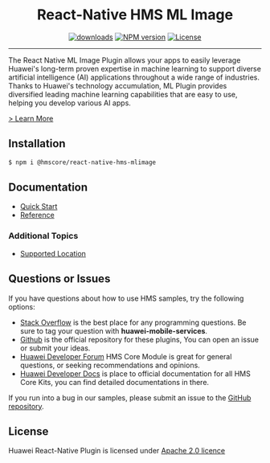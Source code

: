 <p align="center">
  <h1 align="center">React-Native HMS ML Image</h1>
</p>

<p align="center">
  <a href="https://www.npmjs.com/package/@hmscore/react-native-hms-mlimage"><img src="https://img.shields.io/npm/dm/@hmscore/react-native-hms-mlimage?color=%23007EC6&style=for-the-badge" alt="downloads"></a>
  <a href="https://www.npmjs.com/package/@hmscore/react-native-hms-mlimage"><img src="https://img.shields.io/npm/v/@hmscore/react-native-hms-mlimage?color=%23ed2a1c&style=for-the-badge" alt="NPM version"></a>
  <a href="./LICENCE"><img src="https://img.shields.io/npm/l/@hmscore/react-native-hms-mlimage.svg?color=%3bcc62&style=for-the-badge" alt="License"></a>
</p>

----

The React Native ML Image Plugin allows your apps to easily leverage Huawei's long-term proven expertise in machine learning to support diverse artificial intelligence (AI) applications throughout a wide range of industries. Thanks to Huawei's technology accumulation, ML Plugin provides diversified leading machine learning capabilities that are easy to use, helping you develop various AI apps.

[> Learn More](https://developer.huawei.com/consumer/en/doc/development/HMS-Plugin-Guides/introduction-0000001050726178?ha_source=hms1)

## Installation

```bash
$ npm i @hmscore/react-native-hms-mlimage
```

## Documentation

- [Quick Start](https://developer.huawei.com/consumer/en/doc/development/HMS-Plugin-Guides/preparedevenv-0000001051006241?ha_source=hms1)
- [Reference](https://developer.huawei.com/consumer/en/doc/development/HMS-Plugin-References-V1/overview-0000001051088416-V1?ha_source=hms1)

### Additional Topics

- [Supported Location](https://developer.huawei.com/consumer/en/doc/development/HMS-Plugin-Guides-V1/supported-location-0000001075977968-V1?ha_source=hms1)

## Questions or Issues

If you have questions about how to use HMS samples, try the following options:
- [Stack Overflow](https://stackoverflow.com/questions/tagged/huawei-mobile-services) is the best place for any programming questions. Be sure to tag your question with **huawei-mobile-services**.
- [Github](https://github.com/HMS-Core/hms-react-native-plugin) is the official repository for these plugins, You can open an issue or submit your ideas.
- [Huawei Developer Forum](https://forums.developer.huawei.com/forumPortal/en/home?fid=0101187876626530001&ha_source=hms1) HMS Core Module is great for general questions, or seeking recommendations and opinions.
- [Huawei Developer Docs](https://developer.huawei.com/consumer/en/doc/overview/HMS-Core-Plugin?ha_source=hms1) is place to official documentation for all HMS Core Kits, you can find detailed documentations in there.

If you run into a bug in our samples, please submit an issue to the [GitHub repository](https://github.com/HMS-Core/hms-react-native-plugin).

## License

Huawei React-Native Plugin is licensed under [Apache 2.0 licence](LICENSE)
